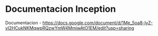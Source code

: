 # Documentacion Inception

Documentacion - https://docs.google.com/document/d/1Me_5oa8-lyZ-vI2HCukNKMqwpRQzwYmW4MmiwAtO1EM/edit?usp=sharing
